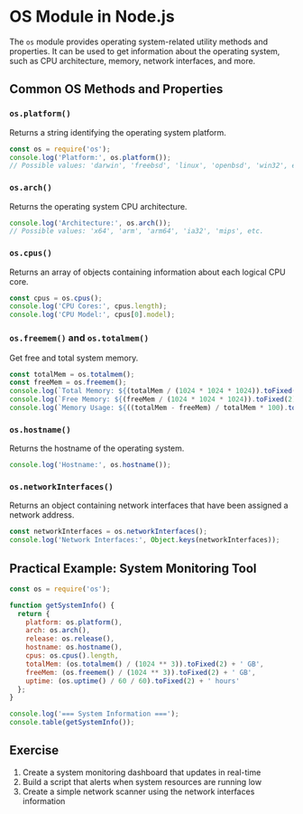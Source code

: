 # OS Module in Node.js

The `os` module provides operating system-related utility methods and properties. It can be used to get information about the operating system, such as CPU architecture, memory, network interfaces, and more.

## Common OS Methods and Properties

### `os.platform()`
Returns a string identifying the operating system platform.

```javascript
const os = require('os');
console.log('Platform:', os.platform());
// Possible values: 'darwin', 'freebsd', 'linux', 'openbsd', 'win32', etc.
```

### `os.arch()`
Returns the operating system CPU architecture.

```javascript
console.log('Architecture:', os.arch());
// Possible values: 'x64', 'arm', 'arm64', 'ia32', 'mips', etc.
```

### `os.cpus()`
Returns an array of objects containing information about each logical CPU core.

```javascript
const cpus = os.cpus();
console.log('CPU Cores:', cpus.length);
console.log('CPU Model:', cpus[0].model);
```

### `os.freemem()` and `os.totalmem()`
Get free and total system memory.

```javascript
const totalMem = os.totalmem();
const freeMem = os.freemem();
console.log(`Total Memory: ${(totalMem / (1024 * 1024 * 1024)).toFixed(2)} GB`);
console.log(`Free Memory: ${(freeMem / (1024 * 1024 * 1024)).toFixed(2)} GB`);
console.log(`Memory Usage: ${((totalMem - freeMem) / totalMem * 100).toFixed(2)}%`);
```

### `os.hostname()`
Returns the hostname of the operating system.

```javascript
console.log('Hostname:', os.hostname());
```

### `os.networkInterfaces()`
Returns an object containing network interfaces that have been assigned a network address.

```javascript
const networkInterfaces = os.networkInterfaces();
console.log('Network Interfaces:', Object.keys(networkInterfaces));
```

## Practical Example: System Monitoring Tool

```javascript
const os = require('os');

function getSystemInfo() {
  return {
    platform: os.platform(),
    arch: os.arch(),
    release: os.release(),
    hostname: os.hostname(),
    cpus: os.cpus().length,
    totalMem: (os.totalmem() / (1024 ** 3)).toFixed(2) + ' GB',
    freeMem: (os.freemem() / (1024 ** 3)).toFixed(2) + ' GB',
    uptime: (os.uptime() / 60 / 60).toFixed(2) + ' hours'
  };
}

console.log('=== System Information ===');
console.table(getSystemInfo());
```

## Exercise
1. Create a system monitoring dashboard that updates in real-time
2. Build a script that alerts when system resources are running low
3. Create a simple network scanner using the network interfaces information
